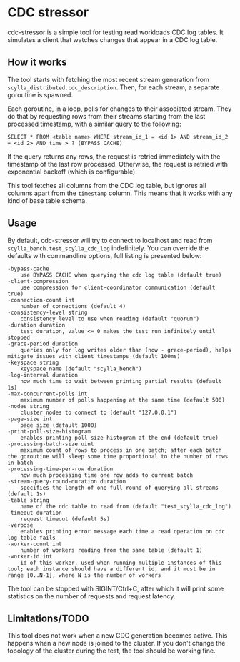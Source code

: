 # CDC stressor

cdc-stressor is a simple tool for testing read workloads CDC log tables. It simulates a client that watches changes that appear in a CDC log table.

## How it works

The tool starts with fetching the most recent stream generation from `scylla_distributed.cdc_description`. Then, for each stream, a separate goroutine is spawned.

Each goroutine, in a loop, polls for changes to their associated stream. They do that by requesting rows from their streams starting from the last processed timestamp, with a similar query to the following:

    SELECT * FROM <table name> WHERE stream_id_1 = <id 1> AND stream_id_2 = <id 2> AND time > ? (BYPASS CACHE)

If the query returns any rows, the request is retried immediately with the timestamp of the last row processed. Otherwise, the request is retried with exponential backoff (which is configurable).

This tool fetches all columns from the CDC log table, but ignores all columns apart from the `timestamp` column. This means that it works with any kind of base table schema.

## Usage

By default, cdc-stressor will try to connect to localhost and read from `scylla_bench.test_scylla_cdc_log` indefinitely. You can override the defaults with commandline options, full listing is presented below:

    -bypass-cache
        use BYPASS CACHE when querying the cdc log table (default true)
    -client-compression
        use compression for client-coordinator communication (default true)
    -connection-count int
        number of connections (default 4)
    -consistency-level string
        consistency level to use when reading (default "quorum")
    -duration duration
        test duration, value <= 0 makes the test run infinitely until stopped
    -grace-period duration
        queries only for log writes older than (now - grace-period), helps mitigate issues with client timestamps (default 100ms)
    -keyspace string
        keyspace name (default "scylla_bench")
    -log-interval duration
        how much time to wait between printing partial results (default 1s)
    -max-concurrent-polls int
        maximum number of polls happening at the same time (default 500)
    -nodes string
        cluster nodes to connect to (default "127.0.0.1")
    -page-size int
        page size (default 1000)
    -print-poll-size-histogram
        enables printing poll size histogram at the end (default true)
    -processing-batch-size uint
        maximum count of rows to process in one batch; after each batch the goroutine will sleep some time proportional to the number of rows in batch
    -processing-time-per-row duration
        how much processing time one row adds to current batch
    -stream-query-round-duration duration
        specifies the length of one full round of querying all streams (default 1s)
    -table string
        name of the cdc table to read from (default "test_scylla_cdc_log")
    -timeout duration
        request timeout (default 5s)
    -verbose
        enables printing error message each time a read operation on cdc log table fails
    -worker-count int
        number of workers reading from the same table (default 1)
    -worker-id int
        id of this worker, used when running multiple instances of this tool; each instance should have a different id, and it must be in range [0..N-1], where N is the number of workers

The tool can be stopped with SIGINT/Ctrl+C, after which it will print some statistics on the number of requests and request latency.

## Limitations/TODO

This tool does not work when a new CDC generation becomes active. This happens when a new node is joined to the cluster. If you don't change the topology of the cluster during the test, the tool should be working fine.
